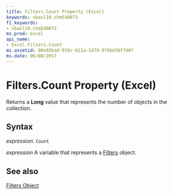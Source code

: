 ```yaml
---
title: Filters.Count Property (Excel)
keywords: vbaxl10.chm540073
f1_keywords:
- vbaxl10.chm540073
ms.prod: excel
api_name:
- Excel.Filters.Count
ms.assetid: 80e03bad-910c-611a-5d79-974bd30f7d0f
ms.date: 06/08/2017
---
```



# Filters.Count Property (Excel)

Returns a  **Long** value that represents the number of objects in the collection.


## Syntax

 _expression_. `Count`

 _expression_ A variable that represents a [Filters](Excel.Filters.md) object.


## See also


[Filters Object](Excel.Filters.md)

